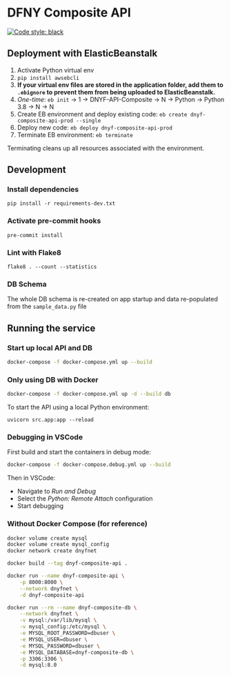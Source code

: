 # DFNY Composite API

[![Code style: black](https://img.shields.io/badge/code%20style-black-000000.svg)](https://github.com/psf/black)

## Deployment with ElasticBeanstalk

1. Activate Python virtual env
2. `pip install awsebcli`
3. **If your virtual env files are stored in the application folder, add them to `.ebignore` to prevent them from being uploaded to ElasticBeanstalk.**
4. *One-time*: `eb init` -> 1 -> DNYF-API-Composite -> N -> Python -> Python 3.8 -> N -> N
5. Create EB environment and deploy existing code: `eb create dnyf-composite-api-prod --single`
6. Deploy new code: `eb deploy dnyf-composite-api-prod`
7. Terminate EB environment: `eb terminate`

Terminating cleans up all resources associated with the environment.

## Development
### Install dependencies
```
pip install -r requirements-dev.txt
```

### Activate pre-commit hooks
```
pre-commit install
```

### Lint with Flake8
```
flake8 . --count --statistics
```

### DB Schema
The whole DB schema is re-created on app startup and data re-populated from the `sample_data.py` file

## Running the service
### Start up local API and DB
```bash
docker-compose -f docker-compose.yml up --build
```

### Only using DB with Docker
```bash
docker-compose -f docker-compose.yml up -d --build db
```

To start the API using a local Python environment:
```
uvicorn src.app:app --reload
```

### Debugging in VSCode
First build and start the containers in debug mode:
```bash
docker-compose -f docker-compose.debug.yml up --build
```

Then in VSCode:
- Navigate to *Run and Debug*
- Select the *Python: Remote Attach* configuration
- Start debugging

### Without Docker Compose (for reference)
```bash
docker volume create mysql
docker volume create mysql_config
docker network create dnyfnet
```

```bash
docker build --tag dnyf-composite-api .
```

```bash
docker run --name dnyf-composite-api \
    -p 8000:8000 \
    --network dnyfnet \
    -d dnyf-composite-api
```

```bash
docker run --rm --name dnyf-composite-db \
    --network dnyfnet \
    -v mysql:/var/lib/mysql \
    -v mysql_config:/etc/mysql \
    -e MYSQL_ROOT_PASSWORD=dbuser \
    -e MYSQL_USER=dbuser \
    -e MYSQL_PASSWORD=dbuser \
    -e MYSQL_DATABASE=dnyf-composite-db \
    -p 3306:3306 \
    -d mysql:8.0
```
